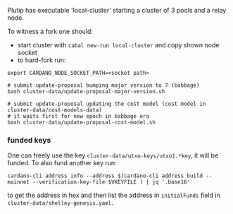 Plutip has executable 'local-cluster' starting a cluster of 3 pools and a relay node.

To witness a fork one should:
 - start cluster with `cabal new-run local-cluster` and copy shown node socket
 - to hard-fork run: 
 ```
 export CARDANO_NODE_SOCKET_PATH=<socket path>

 # submit update-proposal bumping major version to 7 (babbage)
 bash cluster-data/update-proposal-major-version.sh

 # submit update-proposal updating the cost model (cost model in cluster-data/cost-models-data)
 # it waits first for new epoch in babbage era
 bash cluster-data/update-proposal-cost-model.sh
 ```

### funded keys

One can freely use the key `cluster-data/utxo-keys/utxo1.*key`, it will be funded.
To also fund another key run:
```
cardano-cli address info --address $(cardano-cli address build --mainnet --verification-key-file $VKEYFILE ) | jq '.base16'
```
to get the address in hex and then list the address in `initialFunds` field in `cluster-data/shelley-genesis.yaml`.